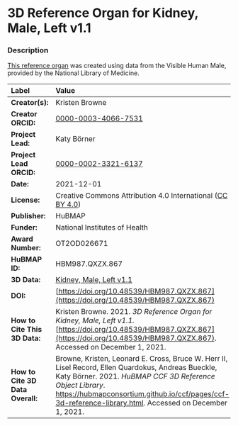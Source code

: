 # 3D Reference Organ for Kidney, Male, Left v1.1

### Description
[This reference organ](https://hubmapconsortium.github.io/ccf/pages/ccf-3d-reference-library.html) was created using data from the Visible Human Male, provided by the National Library of Medicine.

| Label | Value |
| :------------- |:-------------|
| **Creator(s):** | Kristen Browne |
| **Creator ORCID:** | [0000-0003-4066-7531](https://orcid.org/0000-0003-4066-7531) |
| **Project Lead:** | Katy B&ouml;rner |
| **Project Lead ORCID:** | [0000-0002-3321-6137](https://orcid.org/0000-0002-3321-6137) |
| **Date:** | 2021-12-01 |
| **License:** | Creative Commons Attribution 4.0 International ([CC BY 4.0](https://creativecommons.org/licenses/by/4.0/)) |
| **Publisher:** | HuBMAP |
| **Funder:** | National Institutes of Health |
| **Award Number:** | OT2OD026671 |
| **HuBMAP ID:** | HBM987.QXZX.867 |
| **3D Data:** | [Kidney, Male, Left v1.1](https://hubmapconsortium.github.io/ccf-releases/v1.1/models/VH_M_Kidney_L.glb) |
| **DOI:** | [https://doi.org/10.48539/HBM987.QXZX.867](https://doi.org/10.48539/HBM987.QXZX.867) |
| **How to Cite This 3D Data:** | Kristen Browne. 2021. *3D Reference Organ for Kidney, Male, Left v1.1.* [https://doi.org/10.48539/HBM987.QXZX.867](https://doi.org/10.48539/HBM987.QXZX.867). Accessed on December 1, 2021. |
| **How to Cite 3D Data Overall:** | Browne, Kristen, Leonard E. Cross, Bruce W. Herr II, Lisel Record, Ellen Quardokus, Andreas Bueckle, Katy B&ouml;rner. 2021. *HuBMAP CCF 3D Reference Object Library*. https://hubmapconsortium.github.io/ccf/pages/ccf-3d-reference-library.html. Accessed on December 1, 2021. |
